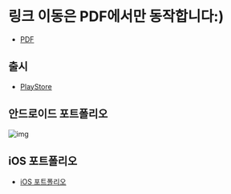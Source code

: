 # 링크 이동은 PDF에서만 동작합니다:)
- [PDF](https://drive.google.com/file/d/1n0hLIE5zfzYFzOCGIArJ40lQ58hn-Cv4/view)

## 출시
- [PlayStore](https://play.google.com/store/apps/developer?id=Jongwon+Jake+Lee)

## 안드로이드 포트폴리오

![img](https://github.com/jake5113/Portfolio/blob/main/%EC%9D%B4%EC%A2%85%EC%9B%90_%ED%8F%AC%ED%8A%B8%ED%8F%B4%EB%A6%AC%EC%98%A4v5.png)

## iOS 포트폴리오
- [iOS 포트폴리오](https://github.com/jake5113/iOS_Portfolio) 
